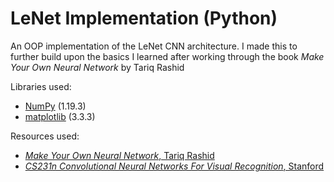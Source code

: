 # LeNet Implementation (Python)

An OOP implementation of the LeNet CNN architecture. 
I made this to further build upon the basics I learned after working through the book *Make Your Own Neural Network* by Tariq Rashid

Libraries used:
* [NumPy](https://numpy.org/) (1.19.3)
* [matplotlib](https://matplotlib.org/) (3.3.3)

Resources used:
* [*Make Your Own Neural Network*, Tariq Rashid](https://www.amazon.co.uk/Make-Your-Own-Neural-Network-ebook/dp/B01EER4Z4G)
* [*CS231n Convolutional Neural Networks For Visual Recognition*, Stanford](https://cs231n.github.io/convolutional-networks/)
